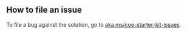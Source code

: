 
## How to file an issue

To file a bug against the solution, go to [aka.ms/coe-starter-kit-issues](https://aka.ms/coe-starter-kit-issues).


